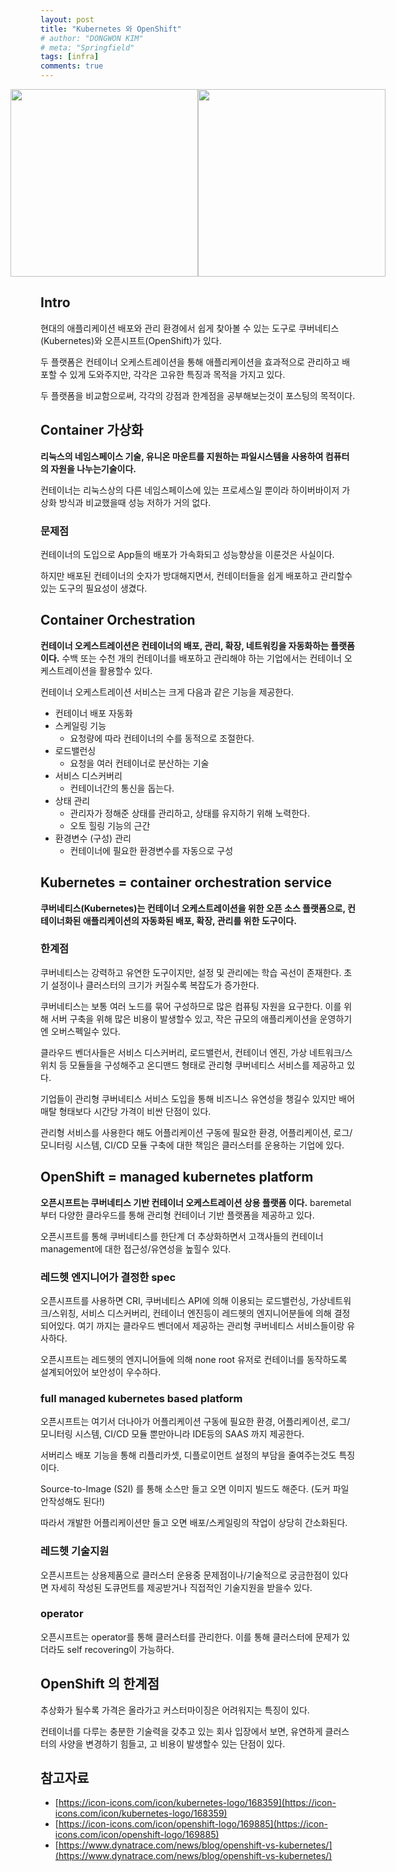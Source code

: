 ```yaml
---
layout: post
title: "Kubernetes 와 OpenShift"
# author: "DONGWON KIM"
# meta: "Springfield"
tags: [infra]
comments: true
---
```

<div style="display: flex; flex-direction: row; justify-content: center">
  <img src="https://cdn.icon-icons.com/icons2/2699/PNG/512/kubernetes_logo_icon_168359.png" style="width: 300px">
  <img src="https://cdn.icon-icons.com/icons2/2699/PNG/512/openshift_logo_icon_169885.png" style="width: 300px">
</div>

## Intro

현대의 애플리케이션 배포와 관리 환경에서 쉽게 찾아볼 수 있는 도구로 쿠버네티스(Kubernetes)와 오픈시프트(OpenShift)가 있다. 

두 플랫폼은 컨테이너 오케스트레이션을 통해 애플리케이션을 효과적으로 관리하고 배포할 수 있게 도와주지만, 각각은 고유한 특징과 목적을 가지고 있다.

두 플랫폼을 비교함으로써, 각각의 강점과 한계점을 공부해보는것이 포스팅의 목적이다.

## Container 가상화

**리눅스의 네임스페이스 기술, 유니온 마운트를 지원하는 파일시스템을 사용하여 컴퓨터의 자원을 나누는기술이다.**

컨테이너는 리눅스상의 다른 네임스페이스에 있는 프로세스일 뿐이라 하이버바이저 가상화 방식과 비교했을때 성능 저하가 거의 없다.

### 문제점

컨테이너의 도입으로 App들의 배포가 가속화되고 성능향상을 이룬것은 사실이다.

하지만 배포된 컨테이너의 숫자가 방대해지면서, 컨테이터들을 쉽게 배포하고 관리할수 있는 도구의 필요성이 생겼다.

## Container Orchestration

**컨테이너 오케스트레이션은 컨테이너의 배포, 관리, 확장, 네트워킹을 자동화하는 플랫폼이다.** 수백 또는 수천 개의 컨테이너를 배포하고 관리해야 하는 기업에서는 컨테이너 오케스트레이션을 활용할수 있다.

컨테이너 오케스트레이션 서비스는 크게 다음과 같은 기능을 제공한다.

- 컨테이너 배포 자동화
- 스케일링 기능
    - 요청량에 따라 컨테이너의 수를 동적으로 조절한다.
- 로드밸런싱
    - 요청을 여러 컨테이너로 분산하는 기술
- 서비스 디스커버리
    - 컨테이너간의 통신을 돕는다.
- 상태 관리
    - 관리자가 정해준 상태를 관리하고, 상태를 유지하기 위해 노력한다.
    - 오토 힐링 기능의 근간
- 환경변수 (구성) 관리
    - 컨테이너에 필요한 환경변수를 자동으로 구성

## Kubernetes = container orchestration service

**쿠버네티스(Kubernetes)는 컨테이너 오케스트레이션을 위한 오픈 소스 플랫폼으로, 컨테이너화된 애플리케이션의 자동화된 배포, 확장, 관리를 위한 도구이다.**

### 한계점

쿠버네티스는 강력하고 유연한 도구이지만, 설정 및 관리에는 학습 곡선이 존재한다. 초기 설정이나 클러스터의 크기가 커질수록 복잡도가 증가한다.

쿠버네티스는 보통 여러 노드를 묶어 구성하므로 많은 컴퓨팅 자원을 요구한다. 이를 위해 서버 구축을 위해 많은 비용이 발생할수 있고, 작은 규모의 애플리케이션을 운영하기엔 오버스펙일수 있다.

클라우드 벤더사들은 서비스 디스커버리, 로드밸런서, 컨테이너 엔진, 가상 네트워크/스위치 등 모듈들을 구성해주고 온디맨드 형태로 관리형 쿠버네티스 서비스를 제공하고 있다.

기업들이 관리형 쿠버네티스 서비스 도입을 통해 비즈니스 유연성을 챙길수 있지만 배어매탈 형태보다 시간당 가격이 비싼 단점이 있다.

관리형 서비스를 사용한다 해도 어플리케이션 구동에 필요한 환경, 어플리케이션, 로그/ 모니터링 시스템, CI/CD 모듈 구축에 대한 책임은 클러스터를 운용하는 기업에 있다.

## OpenShift = managed kubernetes platform

**오픈시프트는 쿠버네티스 기반 컨테이너 오케스트레이션 상용 플랫폼 이다.** baremetal 부터 다양한 클라우드를 통해 관리형 컨테이너 기반 플랫폼을 제공하고 있다.

오픈시프트를 통해 쿠버네티스를 한단계 더 추상화하면서 고객사들의 컨테이너 management에 대한 접근성/유연성을 높힐수 있다.

### 레드헷 엔지니어가 결정한 spec

오픈시프트를 사용하면 CRI, 쿠버네티스 API에 의해 이용되는 로드밸런싱, 가상네트워크/스위칭, 서비스 디스커버리, 컨테이너 엔진등이 레드헷의 엔지니어분들에 의해 결정되어있다. 여기 까지는 클라우드 벤더에서 제공하는 관리형 쿠버네티스 서비스들이랑 유사하다.

오픈시프트는 레드헷의 엔지니어들에 의해 none root 유저로 컨테이너를 동작하도록 설계되어있어 보안성이 우수하다.

### full managed kubernetes based platform

오픈시프트는 여기서 더나아가 어플리케이션 구동에 필요한 환경, 어플리케이션, 로그/ 모니터링 시스템, CI/CD 모듈 뿐만아니라 IDE등의 SAAS 까지 제공한다. 

서버리스 배포 기능을 통해 리플리카셋, 디플로이먼트 설정의 부담을 줄여주는것도 특징이다.

Source-to-Image (S2I) 를 통해 소스만 들고 오면 이미지 빌드도 해준다. (도커 파일 안작성해도 된다!)

따라서 개발한 어플리케이션만 들고 오면 배포/스케일링의 작업이 상당히 간소화된다.

### 레드헷 기술지원

오픈시프트는 상용제품으로 클러스터 운용중 문제점이나/기술적으로 궁금한점이 있다면 자세히 작성된 도큐먼트를 제공받거나 직접적인 기술지원을 받을수 있다.

### operator

오픈시프트는 operator를 통해 클러스터를 관리한다. 이를 통해 클러스터에 문제가 있더라도 self recovering이 가능하다.

## OpenShift 의 한계점

추상화가 될수록 가격은 올라가고 커스터마이징은 어려워지는 특징이 있다.

컨테이너를 다루는 충분한 기술력을 갖추고 있는 회사 입장에서 보면, 유연하게 클러스터의 사양을 변경하기 힘들고, 고 비용이 발생할수 있는 단점이 있다.

## 참고자료
- [https://icon-icons.com/icon/kubernetes-logo/168359](https://icon-icons.com/icon/kubernetes-logo/168359)
- [https://icon-icons.com/icon/openshift-logo/169885](https://icon-icons.com/icon/openshift-logo/169885)
- [https://www.dynatrace.com/news/blog/openshift-vs-kubernetes/](https://www.dynatrace.com/news/blog/openshift-vs-kubernetes/)
